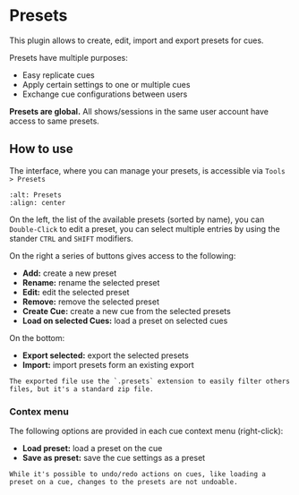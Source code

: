 # Presets

This plugin allows to create, edit, import and export presets for cues.

Presets have multiple purposes:
  * Easy replicate cues
  * Apply certain settings to one or multiple cues
  * Exchange cue configurations between users 

**Presets are global.** All shows/sessions in the same user account have access to same presets.

## How to use

The interface, where you can manage your presets, is accessible via `Tools > Presets`

```{image} ../_static/presets_main_dialog.png
:alt: Presets
:align: center
```

On the left, the list of the available presets (sorted by name), you can `Double-Click` to
edit a preset, you can select multiple entries by using the stander `CTRL` and `SHIFT` modifiers.

On the right a series of buttons gives access to the following:

* **Add:** create a new preset
* **Rename:** rename the selected preset
* **Edit:** edit the selected preset
* **Remove:** remove the selected preset
* **Create Cue:** create a new cue from the selected presets
* **Load on selected Cues:** load a preset on selected cues

On the bottom:

* **Export selected:** export the selected presets
* **Import:** import presets form an existing export

```{note}
The exported file use the `.presets` extension to easily filter others files, but it's a standard zip file.
```

### Contex menu

The following options are provided in each cue context menu (right-click):

* **Load preset:** load a preset on the cue
* **Save as preset:** save the cue settings as a preset

```{warning}
While it's possible to undo/redo actions on cues, like loading a preset on a cue, changes to the presets are not undoable. 
```